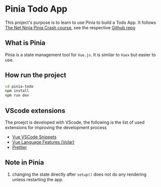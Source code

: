 # Pinia Todo App

This project's purpose is to learn to use Pinia to build a Todo App. It follows [The Net Ninja Pinia Crash course](https://www.youtube.com/watch?v=u0B9dysw29A&list=PL4cUxeGkcC9hp28dYyYBy3xoOdoeNw-hD), see the respective [Github repo](https://github.com/iamshaunjp/Pinia-with-Vue-3)

## What is Pinia

Pinia is a state management tool for `Vue.js`. It is similar to `Vuex` but easier to use.

## How run the project

```bash
cd pinia-todo
npm install
npm run dev
```

## VScode extensions

The proejct is developed with VScode, the following is the list of used extensions for improving the development process

- [Vue VSCode Snippets](https://marketplace.visualstudio.com/items?itemName=sdras.vue-vscode-snippets)
- [Vue Language Features (Volar)](https://marketplace.visualstudio.com/items?itemName=Vue.volar)
- [Prettier](https://marketplace.visualstudio.com/items?itemName=esbenp.prettier-vscode)

## Note in Pinia

1. changing the state directly after `setup()` does not do any rendering unless restarting the app.
